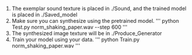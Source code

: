 1. The exemplar sound texture is placed in ./Sound, and the trained model is placed in ./Saved_model
2. Make sure you can synthesize using the pretrained model.
''' 
python Test.py norm_shaking_paper.wav --step 600
'''
3. The synthesized image texture will be in ./Produce_Generator
4. Train your model using your data.
'''
python Train.py norm_shaking_paper.wav
'''
